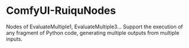 # ComfyUI-RuiquNodes
Nodes of EvaluateMultiple1, EvaluateMultiple3...
Support the execution of any fragment of Python code, generating multiple outputs from multiple inputs.
